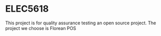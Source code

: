 # ELEC5618

This project is for quality assurance testing an open source project. The project we choose is Florean POS
